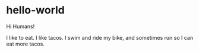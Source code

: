 # hello-world

Hi Humans!

I like to eat. I like tacos. 
I swim and ride my bike, and sometimes run so I can eat more tacos.
